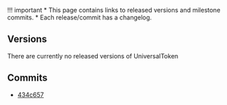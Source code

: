 !!!	important
	* This page contains links to released versions and milestone commits. 
	* Each release/commit has a changelog.

## Versions

There are currently no released versions of UniversalToken

## Commits

* [434c657](./changelogs/434c657.md)